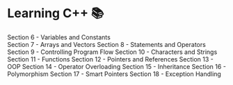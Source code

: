 # **Learning C++** :books:

Section 6 - Variables and Constants   
Section 7 - Arrays and Vectors
Section 8 - Statements and Operators 
Section 9 - Controlling Program Flow
Section 10 - Characters and Strings
Section 11 - Functions
Section 12 - Pointers and References 
Section 13 - OOP
Section 14 - Operator Overloading
Section 15 - Inheritance
Section 16 - Polymorphism
Section 17 - Smart Pointers
Section 18 - Exception Handling


